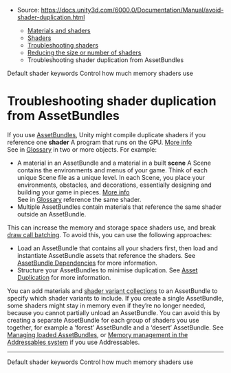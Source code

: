* Source: https://docs.unity3d.com/6000.0/Documentation/Manual/avoid-shader-duplication.html

  * [Materials and shaders](https://docs.unity3d.com/6000.0/Documentation/Manual/materials-and-shaders.html)
  * [Shaders](https://docs.unity3d.com/6000.0/Documentation/Manual/Shaders.html)
  * [Troubleshooting shaders](https://docs.unity3d.com/6000.0/Documentation/Manual/shader-troubleshooting.html)
  * [Reducing the size or number of shaders](https://docs.unity3d.com/6000.0/Documentation/Manual/shader-reducing.html)
  * Troubleshooting shader duplication from AssetBundles


[](https://docs.unity3d.com/6000.0/Documentation/Manual/shader-keywords-default.html)
Default shader keywords
[](https://docs.unity3d.com/6000.0/Documentation/Manual/shader-memory.html)
Control how much memory shaders use
# Troubleshooting shader duplication from AssetBundles
If you use [AssetBundles](https://docs.unity3d.com/6000.0/Documentation/Manual/AssetBundlesIntro.html), Unity might compile duplicate shaders if you reference one **shader** A program that runs on the GPU. [More info](https://docs.unity3d.com/6000.0/Documentation/Manual/Shaders.html)  
See in [Glossary](https://docs.unity3d.com/6000.0/Documentation/Manual/Glossary.html#Shader) in two or more objects. For example:
  * A material in an AssetBundle and a material in a built **scene** A Scene contains the environments and menus of your game. Think of each unique Scene file as a unique level. In each Scene, you place your environments, obstacles, and decorations, essentially designing and building your game in pieces. [More info](https://docs.unity3d.com/6000.0/Documentation/Manual/CreatingScenes.html)  
See in [Glossary](https://docs.unity3d.com/6000.0/Documentation/Manual/Glossary.html#Scene) reference the same shader.
  * Multiple AssetBundles contain materials that reference the same shader outside an AssetBundle.


This can increase the memory and storage space shaders use, and break [draw call batching](https://docs.unity3d.com/6000.0/Documentation/Manual/DrawCallBatching.html).
To avoid this, you can use the following approaches:
  * Load an AssetBundle that contains all your shaders first, then load and instantiate AssetBundle assets that reference the shaders. See [AssetBundle Dependencies](https://docs.unity3d.com/6000.0/Documentation/Manual/AssetBundles-Dependencies.html) for more information.
  * Structure your AssetBundles to minimise duplication. See [Asset Duplication](https://docs.unity3d.com/6000.0/Documentation/Manual/AssetBundles-Preparing.html#asset-duplication) for more information.


You can add materials and [shader variant collections](https://docs.unity3d.com/6000.0/Documentation/Manual/shader-variant-collections.html) to an AssetBundle to specify which shader variants to include.
If you create a single AssetBundle, some shaders might stay in memory even if they’re no longer needed, because you cannot partially unload an AssetBundle. You can avoid this by creating a separate AssetBundle for each group of shaders you use together, for example a ‘forest’ AssetBundle and a ‘desert’ AssetBundle. See [Managing loaded AssetBundles](https://docs.unity3d.com/6000.0/Documentation/Manual/AssetBundles-Native.html#managing-loaded-assetbundles), or [Memory management in the Addressables system](https://docs.unity3d.com/Packages/com.unity.addressables@1.21/manual/MemoryManagement.html#understanding-when-memory-is-cleared) if you use Addressables.
* * *
[](https://docs.unity3d.com/6000.0/Documentation/Manual/shader-keywords-default.html)
Default shader keywords
[](https://docs.unity3d.com/6000.0/Documentation/Manual/shader-memory.html)
Control how much memory shaders use
